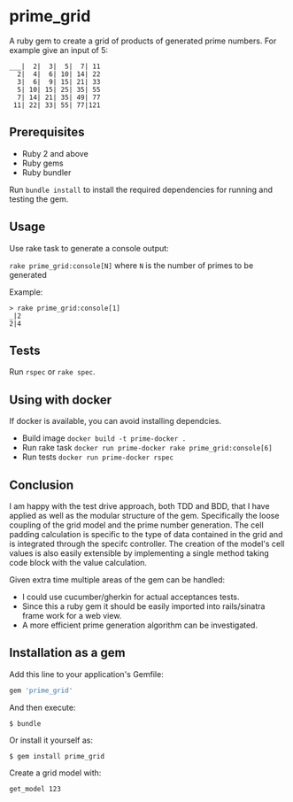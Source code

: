 # prime_grid
A ruby gem to create a grid of products of generated prime numbers. For example give an input of 5:
```
___|  2|  3|  5|  7| 11
  2|  4|  6| 10| 14| 22
  3|  6|  9| 15| 21| 33
  5| 10| 15| 25| 35| 55
  7| 14| 21| 35| 49| 77
 11| 22| 33| 55| 77|121
```

## Prerequisites

* Ruby 2 and above
* Ruby gems
* Ruby bundler

Run `bundle install` to install the required dependencies for running and testing the gem.

## Usage

Use rake task to generate a console output:

`rake prime_grid:console[N]` where `N` is the number of primes to be generated

Example:

```
> rake prime_grid:console[1]
_|2
2|4
```

## Tests

Run `rspec` or `rake spec`.

## Using with docker

If docker is available, you can avoid installing dependcies.

* Build image `docker build -t prime-docker .`
* Run rake task `docker run prime-docker rake prime_grid:console[6]`
* Run tests `docker run prime-docker rspec`

## Conclusion

I am happy with the test drive approach, both TDD and BDD, that I have applied as well as the modular structure of the gem. Specifically the loose coupling of the grid model and the prime number generation. The cell padding calculation is specific to the type of data contained in the grid and is integrated through the specifc controller. The creation of the model's cell values is also easily extensible by implementing a single method taking code block with the value calculation.

Given extra time multiple areas of the gem can be handled:
* I could use cucumber/gherkin for actual acceptances tests.
* Since this a ruby gem it should be easily imported into rails/sinatra frame work for a web view.
* A more efficient prime generation algorithm can be investigated.


## Installation as a gem

Add this line to your application's Gemfile:

```ruby
gem 'prime_grid'
```

And then execute:

    $ bundle

Or install it yourself as:

    $ gem install prime_grid
    
Create a grid model with:

`get_model 123`
